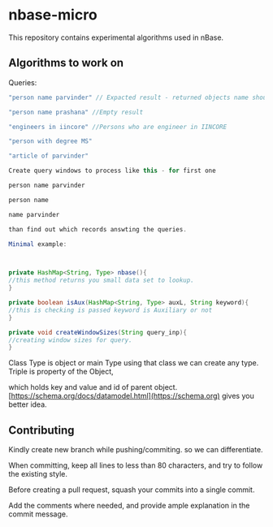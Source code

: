 nbase-micro
====================
This repository contains experimental algorithms used in nBase.

Algorithms to work on
-----
Queries:
```JAVA
"person name parvinder" // Expacted result - returned objects name should be parvinder and type person

"person name prashana" //Empty result

"engineers in iincore" //Persons who are engineer in IINCORE

"person with degree MS"

"article of parvinder"

Create query windows to process like this - for first one

person name parvinder

person name

name parvinder

than find out which records answting the queries.

Minimal example:



private HashMap<String, Type> nbase(){
//this method returns you small data set to lookup. 
}

private boolean isAux(HashMap<String, Type> auxL, String keyword){
//this is checking is passed keyword is Auxiliary or not 
}

private void createWindowSizes(String query_inp){
//creating window sizes for query.
}

```

Class Type is object or main Type using that class we can create any type. Triple is property of the Object, 

which holds key and value and id of parent object.
[https://schema.org/docs/datamodel.html](https://schema.org) gives you better idea.


Contributing
------------

Kindly create new branch while pushing/commiting. so we can differentiate.

When committing, keep all lines to less than 80 characters, and try to
follow the existing style.

Before creating a pull request, squash your commits into a single commit.

Add the comments where needed, and provide ample explanation in the
commit message.
